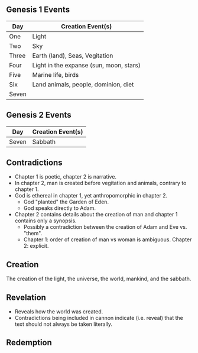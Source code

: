 ## Genesis 1 Events

| Day   | Creation Event(s)                       |
|-------|-----------------------------------------|
| One   | Light                                   |
| Two   | Sky                                     |
| Three | Earth (land), Seas, Vegitation          |
| Four  | Light in the expanse (sun, moon, stars) |
| Five  | Marine life, birds                      |
| Six   | Land animals, people, dominion, diet    |
| Seven | |

## Genesis 2 Events

| Day   | Creation Event(s)                       |
|-------|-----------------------------------------|
| Seven | Sabbath                                 |

## Contradictions

- Chapter 1 is poetic, chapter 2 is narrative.
- In chapter 2, man is created before vegitation and animals, contrary to chapter 1.
- God is ethereal in chapter 1, yet anthropomorphic in chapter 2.
    - God "planted" the Garden of Eden.
    - God speaks directly to Adam.
- Chapter 2 contains details about the creation of man and chapter 1 contains only a synopsis.
    - Possibly a contradiction between the creation of Adam and Eve vs. "them".
    - Chapter 1: order of creation of man vs woman is ambiguous.  Chapter 2: explicit.

## Creation

The creation of the light, the universe, the world, mankind, and the sabbath.

## Revelation

- Reveals how the world was created.
- Contradictions being included in cannon indicate (i.e. reveal) that the text should not always be taken literally.

## Redemption

